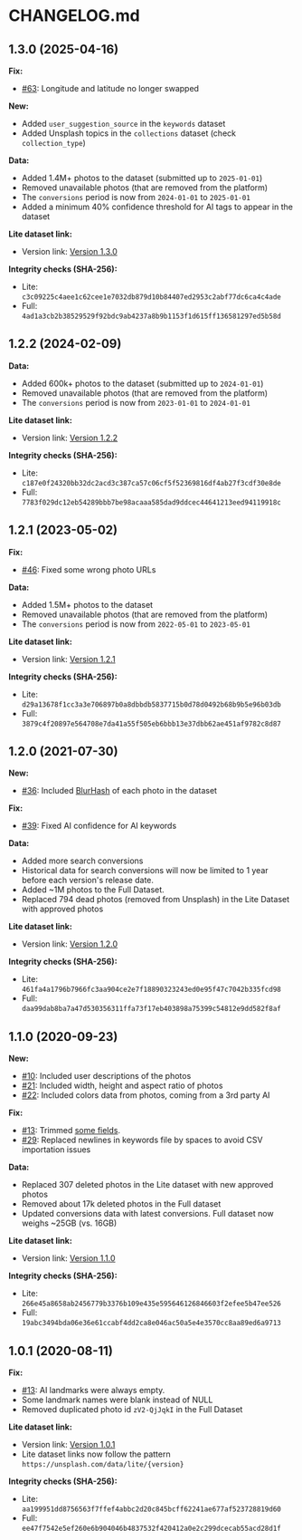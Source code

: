# CHANGELOG.md

## 1.3.0 (2025-04-16)

**Fix:**

  - [#63](https://github.com/unsplash/datasets/issues/63): Longitude and latitude no longer swapped

**New:**

  - Added `user_suggestion_source` in the `keywords` dataset
  - Added Unsplash topics in the `collections` dataset (check `collection_type`)

**Data:**

  - Added 1.4M+ photos to the dataset (submitted up to `2025-01-01`)
  - Removed unavailable photos (that are removed from the platform)
  - The `conversions` period is now from `2024-01-01` to `2025-01-01`
  - Added a minimum 40% confidence threshold for AI tags to appear in the dataset

**Lite dataset link:**

  - Version link: [Version 1.3.0](https://unsplash.com/data/lite/1.3.0)

**Integrity checks (SHA-256):**

  - Lite: `c3c09225c4aee1c62cee1e7032db879d10b84407ed2953c2abf77dc6ca4c4ade`
  - Full: `4ad1a3cb2b38529529f92bdc9ab4237a8b9b1153f1d615ff136581297ed5b58d`

## 1.2.2 (2024-02-09)

**Data:**

  - Added 600k+ photos to the dataset (submitted up to `2024-01-01`)
  - Removed unavailable photos (that are removed from the platform)
  - The `conversions` period is now from `2023-01-01` to `2024-01-01`

**Lite dataset link:**

  - Version link: [Version 1.2.2](https://unsplash.com/data/lite/1.2.2)

**Integrity checks (SHA-256):**

  - Lite: `c187e0f24320bb32dc2acd3c387ca57c06cf5f52369816df4ab27f3cdf30e8de`
  - Full: `7783f029dc12eb54289bbb7be98acaaa585dad9ddcec44641213eed94119918c`

## 1.2.1 (2023-05-02)

**Fix:**

  - [#46](https://github.com/unsplash/datasets/issues/46): Fixed some wrong photo URLs

**Data:**

  - Added 1.5M+ photos to the dataset
  - Removed unavailable photos (that are removed from the platform)
  - The `conversions` period is now from `2022-05-01` to `2023-05-01`

**Lite dataset link:**

  - Version link: [Version 1.2.1](https://unsplash.com/data/lite/1.2.1)

**Integrity checks (SHA-256):**

  - Lite: `d29a13678f1cc3a3e706897b0a8dbbdb5837715b0d78d0492b68b9b5e96b03db`
  - Full: `3879c4f20897e564708e7da41a55f505eb6bbb13e37dbb62ae451af9782c8d87`

## 1.2.0 (2021-07-30)

**New:**

  - [#36](https://github.com/unsplash/datasets/issues/36): Included [BlurHash](https://blurha.sh/) of each photo in the dataset

**Fix:**

  - [#39](https://github.com/unsplash/datasets/issues/39): Fixed AI confidence for AI keywords

**Data:**

  - Added more search conversions
  - Historical data for search conversions will now be limited to 1 year before each version's release date.
  - Added ~1M photos to the Full Dataset.
  - Replaced 794 dead photos (removed from Unsplash) in the Lite Dataset with approved photos

**Lite dataset link:**

  - Version link: [Version 1.2.0](https://unsplash.com/data/lite/1.2.0)

**Integrity checks (SHA-256):**

  - Lite: `461fa4a1796b7966fc3aa904ce2e7f18890323243ed0e95f47c7042b335fcd98`
  - Full: `daa99dab8ba7a47d530356311ffa73f17eb403898a75399c54812e9dd582f8af`

## 1.1.0 (2020-09-23)

**New:**

  - [#10](https://github.com/unsplash/datasets/issues/10): Included user descriptions of the photos 
  - [#21](https://github.com/unsplash/datasets/issues/21): Included width, height and aspect ratio of photos
  - [#22](https://github.com/unsplash/datasets/issues/22): Included colors data from photos, coming from a 3rd party AI

**Fix:**

  - [#13](https://github.com/unsplash/datasets/issues/13): Trimmed [some fields](https://github.com/unsplash/datasets/issues/13#issuecomment-674709294).
  - [#29](https://github.com/unsplash/datasets/issues/29): Replaced newlines in keywords file by spaces to avoid CSV importation issues

**Data:**

  - Replaced 307 deleted photos in the Lite dataset with new approved photos
  - Removed about 17k deleted photos in the Full dataset
  - Updated conversions data with latest conversions. Full dataset now weighs ~25GB (vs. 16GB)

**Lite dataset link:**

  - Version link: [Version 1.1.0](https://unsplash.com/data/lite/1.1.0)

**Integrity checks (SHA-256):**

  - Lite: `266e45a8658ab2456779b3376b109e435e595646126846603f2efee5b47ee526`
  - Full: `19abc3494bda06e36e61ccabf4dd2ca8e046ac50a5e4e3570cc8aa89ed6a9713`

## 1.0.1 (2020-08-11)

**Fix:**

  - [#13](https://github.com/unsplash/datasets/issues/13): AI landmarks were always empty.
  - Some landmark names were blank instead of NULL
  - Removed duplicated photo id `zV2-QjJqkI` in the Full Dataset

**Lite dataset link:**

  - Version link: [Version 1.0.1](https://unsplash.com/data/lite/1.0.1)
  - Lite dataset links now follow the pattern `https://unsplash.com/data/lite/{version}`

**Integrity checks (SHA-256):**

  - Lite: `aa199951dd8756563f7ffef4abbc2d20c845bcff62241ae677af523728819d60`
  - Full: `ee47f7542e5ef260e6b904046b4837532f420412a0e2c299dcecab55acd28d1f`
